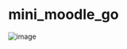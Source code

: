 # mini_moodle_go


![image](https://github.com/user-attachments/assets/564e9556-f190-40c8-bff6-2a758e7fe9f0)
